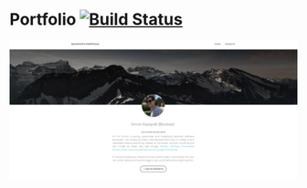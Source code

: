 # Portfolio [![Build Status](https://travis-ci.com/Blockost/portfolio.svg?branch=master)](https://travis-ci.com/Blockost/portfolio)

![alt text](https://raw.githubusercontent.com/Blockost/portfolio/master/thumbnail.jpg "Blockost's Portfolio")
